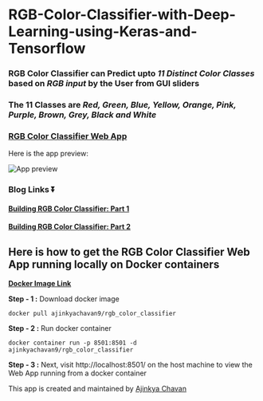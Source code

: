 # RGB-Color-Classifier-with-Deep-Learning-using-Keras-and-Tensorflow

### **RGB Color Classifier** can Predict upto *11 Distinct Color Classes* based on *RGB input* by the User from GUI sliders

### The 11 Classes are *Red, Green, Blue, Yellow, Orange, Pink, Purple, Brown, Grey, Black and White*

### [RGB Color Classifier Web App](https://ajinkyachavan9-rgb-c-rgb-color-classifier-apprgb-web-app-r35goh.streamlit.app/)
Here is the app preview:

![App preview](https://imgur.com/pOyQxNA.png)

### Blog Links ⏬
#### [Building RGB Color Classifier: Part 1](https://medium.com/@ajinkyashailendrachavan/building-rgb-color-classifier-part-1-af58e3bcfef7?source=friends_link&sk=ccfe356092f3bb4c9996990ac8b46ae8)
#### [Building RGB Color Classifier: Part 2](https://medium.com/@ajinkyashailendrachavan/building-rgb-color-classifier-part-2-8c49a57f6b91?source=friends_link&sk=822ef57b13426f07c456d3484b21f79f)

## Here is how to get the RGB Color Classifier Web App running locally on Docker containers
[**Docker Image Link**](https://hub.docker.com/r/ajinkyachavan9/rgb_color_classifier)

**Step - 1 :** Download docker image

    docker pull ajinkyachavan9/rgb_color_classifier


**Step - 2 :** Run docker container

    docker container run -p 8501:8501 -d ajinkyachavan9/rgb_color_classifier



**Step - 3 :** Next, visit http://localhost:8501/ on the host machine to view the Web App running from a docker container


This app is created and maintained by [Ajinkya Chavan](https://www.linkedin.com/in/ajinkyachavan9)
